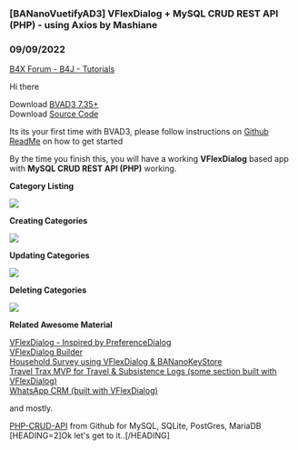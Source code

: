 ### [BANanoVuetifyAD3] VFlexDialog + MySQL CRUD REST API (PHP) - using Axios by Mashiane
### 09/09/2022
[B4X Forum - B4J - Tutorials](https://www.b4x.com/android/forum/threads/142814/)

Hi there  
  
Download [BVAD3 7.35+](https://github.com/Mashiane/BANanoVuetifyAD3/blob/main/Library/BANanoVuetifyAD3.zip)  
Download [Source Code](https://github.com/Mashiane/BANanoVuetifyAD3/blob/main/Mashy%20Teaches%20BANanoVuetifyAD3/BVAD3PHPAPI.zip)  
  
Its its your first time with BVAD3, please follow instructions on [Github ReadMe](https://github.com/Mashiane/BANanoVuetifyAD3) on how to get started  
  
By the time you finish this, you will have a working **VFlexDialog** based app with **MySQL CRUD REST API (PHP)** working.  
  
**Category Listing**  
  
![](https://www.b4x.com/android/forum/attachments/133444)  
  
**Creating Categories**  
  
![](https://www.b4x.com/android/forum/attachments/133445)  
  
**Updating Categories**  
  
![](https://www.b4x.com/android/forum/attachments/133446)  
  
**Deleting Categories**  
  
![](https://www.b4x.com/android/forum/attachments/133447)  
  
**Related Awesome Material**  
  
[VFlexDialog - Inspired by PreferenceDialog](https://www.b4x.com/android/forum/threads/bananovuetifyad3-vflexdialog-inspired-by-the-preferencedialog.141779/#content)  
[VFlexDialog Builder](https://www.b4x.com/android/forum/threads/bvad3-vflexdialog-builder.142332/#content)  
[Household Survey using VFlexDialog & BANanoKeyStore](https://www.b4x.com/android/forum/threads/bananovuetifyad3-household-survey-using-vflexdialog-bananokeystore.141821/#content)  
[Travel Trax MVP for Travel & Subsistence Logs (some section built with VFlexDialog)](https://www.b4x.com/android/forum/threads/travel-trax-mvp-for-travel-subsistence-logs.141713/#content)  
[WhatsApp CRM (built with VFlexDialog)](https://www.b4x.com/android/forum/threads/bananovuetifyad3-whatsapp-crm.142096/#content)  
  
and mostly.  
  
[PHP-CRUD-API](https://github.com/mevdschee/php-crud-api) from Github for MySQL, SQLite, PostGres, MariaDB  
[HEADING=2]Ok let's get to it..[/HEADING]